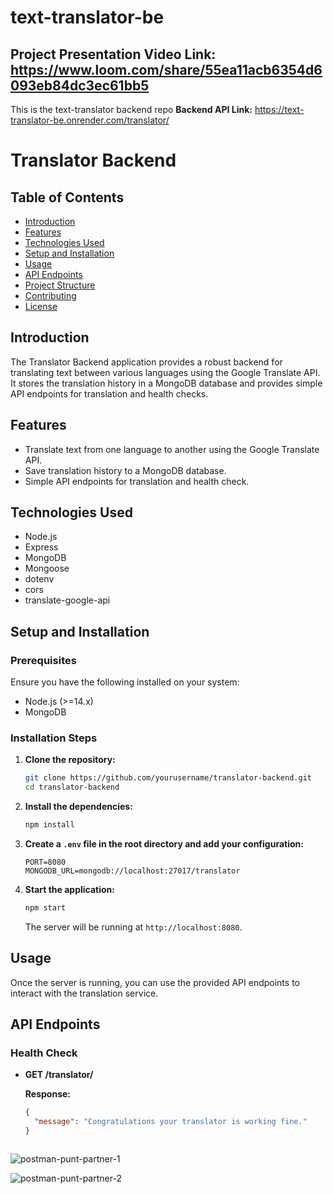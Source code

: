 # text-translator-be

## Project Presentation Video Link: https://www.loom.com/share/55ea11acb6354d6093eb84dc3ec61bb5
This is the text-translator backend repo
**Backend API Link:** https://text-translator-be.onrender.com/translator/


# Translator Backend

## Table of Contents

- [Introduction](#introduction)
- [Features](#features)
- [Technologies Used](#technologies-used)
- [Setup and Installation](#setup-and-installation)
- [Usage](#usage)
- [API Endpoints](#api-endpoints)
- [Project Structure](#project-structure)
- [Contributing](#contributing)
- [License](#license)

## Introduction

The Translator Backend application provides a robust backend for translating text between various languages using the Google Translate API. It stores the translation history in a MongoDB database and provides simple API endpoints for translation and health checks.

## Features

- Translate text from one language to another using the Google Translate API.
- Save translation history to a MongoDB database.
- Simple API endpoints for translation and health check.

## Technologies Used

- Node.js
- Express
- MongoDB
- Mongoose
- dotenv
- cors
- translate-google-api

## Setup and Installation

### Prerequisites

Ensure you have the following installed on your system:

- Node.js (>=14.x)
- MongoDB

### Installation Steps

1. **Clone the repository:**

    ```bash
    git clone https://github.com/yourusername/translator-backend.git
    cd translator-backend
    ```

2. **Install the dependencies:**

    ```bash
    npm install
    ```

3. **Create a `.env` file in the root directory and add your configuration:**

    ```plaintext
    PORT=8080
    MONGODB_URL=mongodb://localhost:27017/translator
    ```

4. **Start the application:**

    ```bash
    npm start
    ```

    The server will be running at `http://localhost:8080`.

## Usage

Once the server is running, you can use the provided API endpoints to interact with the translation service.

## API Endpoints

### Health Check

- **GET /translator/**

  **Response:**
  ```json
  {
    "message": "Congratulations your translator is working fine."
  }



![postman-punt-partner-1](https://github.com/Deepak-25yadav/text-translator-be/assets/112754831/792db5dc-f418-4019-8f21-18ec3ec83817)

![postman-punt-partner-2](https://github.com/Deepak-25yadav/text-translator-be/assets/112754831/673c7946-99e8-4716-9d07-9a006cde7da1)
